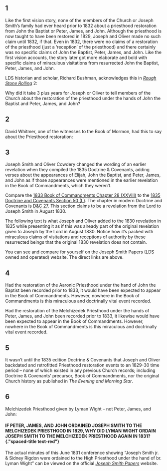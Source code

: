 <RedTitleBar
  title="Priesthood Restoration"
  subtitle="Concerns & Questions"
/>

<QuoteWithReference
  quote="The late appearance of these accounts raises the possibility of later fabrication."
  attribution="LDS Historian and Scholar Richard Bushman"
  source="Rough Stone Rolling"
  link="https://www.cesletter.org/priesthood/1"
/>

## 1

Like the first vision story, none of the members of the Church or Joseph Smith’s family had ever heard prior to 1832 about a priesthood restoration from John the Baptist or Peter, James, and John. Although the priesthood is now taught to have been restored in 1829, Joseph and Oliver made no such claim until 1832, if that. Even in 1832, there were no claims of a restoration of the priesthood (just a ‘reception’ of the priesthood) and there certainly was no specific claims of John the Baptist, Peter, James, and John. Like the first vision accounts, the story later got more elaborate and bold with specific claims of miraculous visitations from resurrected John the Baptist, Peter, James, and John.

LDS historian and scholar, Richard Bushman, acknowledges this in _[Rough Stone Rolling](https://www.cesletter.org/priesthood/1)_ 2:

<IndentedQuote quote="Summarizing the key events in his religious life in an 1830 statement, he mentioned translation but said nothing about the restoration of priesthood or the visit of an angel. The first compilation of revelations in 1833 also omitted an account of John the Baptist. David Whitmer later told an interviewer he had heard nothing of John the Baptist until four years after the Church’s organization. Not until writing in his 1832 history did Joseph include ‘reception of the holy Priesthood by the ministering of angels to administer the letter of the Gospel’ among the cardinal events of his history, a glancing reference at best...The late appearance of these accounts raises the possibility of later fabrication." />

Why did it take 3 plus years for Joseph or Oliver to tell members of the Church about the restoration of the priesthood under the hands of John the Baptist and Peter, James, and John?

## 2

David Whitmer, one of the witnesses to the Book of Mormon, had this to say about the Priesthood restoration:

<IndentedQuote
  quote="I never heard that an Angel had ordained Joseph and Oliver to the Aaronic Priesthood until the year 1834[,] [183]5, or [183]6 – in Ohio...I do not believe that John the Baptist ever ordained Joseph and Oliver..."
  source="Early Mormon Documents, 5:137"
  link="https://www.cesletter.org/priesthood/3"
/>

## 3

Joseph Smith and Oliver Cowdery changed the wording of an earlier revelation when they compiled the 1835 Doctrine & Covenants, adding verses about the appearances of Elijah, John the Baptist, and Peter, James, and John as if those appearances were mentioned in the earlier revelation in the Book of Commandments, which they weren’t.

Compare the [1833 Book of Commandments Chapter 28 (XXVIII)](https://www.cesletter.org/priesthood/4) to the [1835 Doctrine and Covenants Section 50 (L)](https://www.cesletter.org/priesthood/5). The chapter in modern Doctrine and Covenants is [D&C 27](https://www.cesletter.org/priesthood/6). This section claims to be a revelation from the Lord to Joseph Smith in August 1830.

The following text is what Joseph and Oliver added to the 1830 revelation in 1835 while presenting it as if this was already part of the original revelation given to Joseph by the Lord in August 1830. Notice how it’s packed with miraculous claims of visitations and receptions of authority by these resurrected beings that the original 1830 revelation does not contain.

<ScriptureQuote
  quote="2. ...and with Moroni, whom I have sent unto you to reveal the book of Mormon, containing the fulness of my everlasting gospel; to whom I have committed the keys of the record of the stick of Ephraim; and also with Elias, to whom I have committed the keys of bringing to pass the restoration of all things, or the restorer of all things spoken by the mouth of all the holy prophets since the world began, concerning the last days: and also John the son of Zacharias, which Zachari as he (Elias) visited and gave promise that he should have a son, and his name should be John, and he should be filled with the spirit of Elias; which John I have sent unto you, my servants, Joseph Smith, jr. and Oliver Cowdery, to ordain you unto this first priesthood which you have received, that you might be called and ordained even as Aaron: and also Elijah, unto whom I have committed the keys of the power of turning the hearts of the fathers to the children and the hearts of the children to the fathers, that the whole earth may not be smitten with a curse: and also, with Joseph, and Jacob, and Isaac, and Abraham your fathers; by whom the promises remain; and also with Michael, or Adam, the father of all, the prince of all, the ancient of days:
  3. And also with Peter, and James, and John, whom I have sent unto you, by whom I have ordained you and confirmed you to be apostles and especial witnesses of my name, and bear the keys of your ministry: and of the same things which I revealed unto them: unto whom I have committed the keys of my kingdom, and a dispensation of the gospel for the last times; and for the fulness of times, in the which I will gather together in one all things both which are in heaven and which are on earth: and also with all those whom my Father hath given me out of the world: wherefore lift up your hearts and rejoice, and gird up your loins, and take upon you my whole armor, that ye may be able to withstand the evil day, having done all ye may be able to stand. Stand, therefore, having your loins girt about with truth; having on the breastplate of righteousness; and your feet shod with the preparation of the gospel of peace which I have sent mine angels to commit unto you, taking the shield of faith wherewith ye shall be able to quench all the fiery darts of the wicked; and take the helmet of salvation, and the sword of my Spirit, which I will pour out upon you, and my word which I reveal unto you, and be agreed as touching all things whatsoever ye ask of me, and be faithful until I come, and ye shall be caught up that where I am ye shall be also. Amen."
/>

You can see and compare for yourself on the Joseph Smith Papers (LDS owned and operated) website. The direct links are above.

## 4

Had the restoration of the Aaronic Priesthood under the hand of John the Baptist been recorded prior to 1833, it would have been expected to appear in the Book of Commandments. However, nowhere in the Book of Commandments is this miraculous and doctrinally vital event recorded.

Had the restoration of the Melchizedek Priesthood under the hands of Peter, James, and John been recorded prior to 1833, it likewise would have been expected to appear in the Book of Commandments. However, nowhere in the Book of Commandments is this miraculous and doctrinally vital event recorded.

## 5

It wasn’t until the 1835 edition Doctrine & Covenants that Joseph and Oliver backdated and retrofitted Priesthood restoration events to an 1829-30 time period – none of which existed in any previous Church records; including Doctrine & Covenants’ precursor, Book of Commandments, nor the original Church history as published in _The Evening and Morning Star_.

## 6

Melchizedek Priesthood given by Lyman Wight – not Peter, James, and John:

<IndentedQuote
  quote="During the turbulent meeting, Joseph ordained five men to the high priesthood, and Lyman Wight ordained eighteen others, including Joseph. The ordinations to the high priesthood marked a milestone in Mormon ecclesiology. Until that time, the word ‘priesthood,’ although it appeared in the Book of Mormon, had not been used in Mormon sermonizing or modern revelations. Later accounts applied the term retroactively, but the June 1831 conference marked its first appearance in contemporary records...
  The Melchizedek Priesthood, Mormons now believe, had been bestowed a year or two earlier with the visit of Peter, James, and John. If so, **why did contemporaries say the high priesthood was given for the first time in June 1831? Joseph Smith himself was ordained to this ‘high priesthood’ by Lyman Wight. If Joseph was already an elder and apostle, what was the necessity of being ordained again?**"
  source="Rough Stone Rolling, p.157-158 (emphasis added)"
  link="https://www.cesletter.org/priesthood/7"
/>

#### IF PETER, JAMES, AND JOHN ORDAINED JOSEPH SMITH TO THE MELCHIZEDEK PRIESTHOOD IN 1829, WHY DID LYMAN WIGHT ORDAIN JOSEPH SMITH TO THE MELCHIZEDEK PRIESTHOOD AGAIN IN 1831?  {."spaced-title text-red"}

The actual minutes of this June 1831 conference showing “Joseph Smith jr. & Sidney Rigdon were ordained to the High Priesthood under the hand of br. Lyman Wight” can be viewed on the official _[Joseph Smith Papers](https://www.cesletter.org/priesthood/8)_ website.